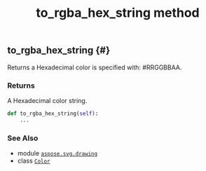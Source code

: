 ﻿---
title: to_rgba_hex_string method
second_title: Aspose.SVG for Python via .NET API References
description: 
type: docs
weight: 350
url: /python-net/aspose.svg.drawing/color/to_rgba_hex_string/
is_root: false
---

## to_rgba_hex_string {#}

Returns a Hexadecimal color is specified with: #RRGGBBAA.


### Returns 


A Hexadecimal color string.


```python
def to_rgba_hex_string(self):
    ...
```





### See Also
* module [`aspose.svg.drawing`](../../)
* class [`Color`](/svg/python-net/aspose.svg.drawing/color)
